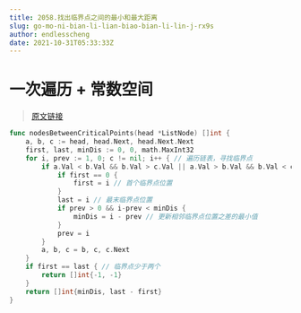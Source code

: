 ```yaml
---
title: 2058.找出临界点之间的最小和最大距离
slug: go-mo-ni-bian-li-lian-biao-bian-li-lin-j-rx9s
author: endlesscheng
date: 2021-10-31T05:33:33Z
---
```

# 一次遍历 + 常数空间
 
> [原文链接](https://leetcode.cn/problems/find-the-minimum-and-maximum-number-of-nodes-between-critical-points/solution/go-mo-ni-bian-li-lian-biao-bian-li-lin-j-rx9s)
```go
func nodesBetweenCriticalPoints(head *ListNode) []int {
	a, b, c := head, head.Next, head.Next.Next
	first, last, minDis := 0, 0, math.MaxInt32
	for i, prev := 1, 0; c != nil; i++ { // 遍历链表，寻找临界点
		if a.Val < b.Val && b.Val > c.Val || a.Val > b.Val && b.Val < c.Val {
			if first == 0 {
				first = i // 首个临界点位置
			}
			last = i // 最末临界点位置
			if prev > 0 && i-prev < minDis {
				minDis = i - prev // 更新相邻临界点位置之差的最小值
			}
			prev = i
		}
		a, b, c = b, c, c.Next
	}
	if first == last { // 临界点少于两个
		return []int{-1, -1}
	}
	return []int{minDis, last - first}
}
```
